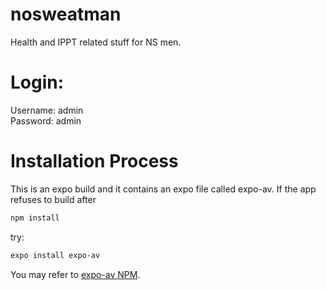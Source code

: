 # nosweatman

Health and IPPT related stuff for NS men.

# Login: 

Username: admin   
Password: admin 

# Installation Process
This is an expo build and it contains an expo file called expo-av.
If the app refuses to build after 
```bash
npm install
```
try:
```bash
expo install expo-av
```
You may refer to [expo-av NPM](https://www.npmjs.com/package/expo-av).


